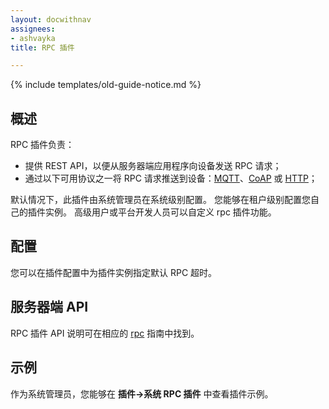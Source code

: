 ```yaml
---
layout: docwithnav
assignees:
- ashvayka
title: RPC 插件

---
```


{% include templates/old-guide-notice.md %}

## 概述

RPC 插件负责：

- 提供 REST API，以便从服务器端应用程序向设备发送 RPC 请求；
- 通过以下可用协议之一将 RPC 请求推送到设备：[MQTT](/docs/reference/mqtt-api/#rpc-api)、[CoAP](/docs/reference/coap-api/#rpc-api) 或 [HTTP](/docs/reference/http-api/#rpc-api)；

默认情况下，此插件由系统管理员在系统级别配置。
您能够在租户级别配置您自己的插件实例。
高级用户或平台开发人员可以自定义 rpc 插件功能。

## 配置

您可以在插件配置中为插件实例指定默认 RPC 超时。

## 服务器端 API

RPC 插件 API 说明可在相应的 [rpc](/docs/user-guide/rpc/#server-side-rpc-api) 指南中找到。

## 示例

作为系统管理员，您能够在 **插件->系统 RPC 插件** 中查看插件示例。